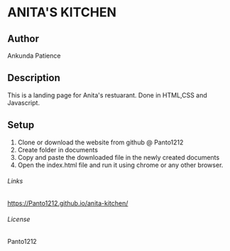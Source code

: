 # ANITA'S KITCHEN

## Author
Ankunda Patience

## Description
 This is a landing page for Anita's restuarant. Done in HTML,CSS and Javascript.

## Setup
1. Clone or download the website from github @ Panto1212
2. Create folder in documents
3. Copy and paste the downloaded file in the newly created documents
4. Open the index.html file and run it using chrome or any other browser.

###### Links
https://Panto1212.github.io/anita-kitchen/

###### License
Panto1212
